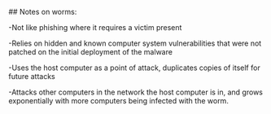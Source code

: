 \## Notes on worms:



-Not like phishing where it requires a victim present



-Relies on hidden and known computer system vulnerabilities that were not patched on the initial deployment of the malware



-Uses the host computer as a point of attack, duplicates copies of itself for future attacks



-Attacks other computers in the network the host computer is in, and grows exponentially with more computers being infected with the worm.



